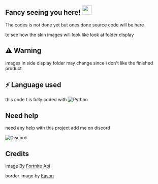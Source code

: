 ## Fancy seeing you here! <img src="https://raw.githubusercontent.com/ilovekids2/ilovekids2/master/wave.gif" width="30px">
The codes is not done yet but ones done source code will be here

to see how the skin images will look like look at folder display 

## ⚠️ Warning
images in side display folder may change since i don't like the finished product


## ⚡ Language used
this code t is fully coded with
![Python](https://img.shields.io/badge/-Python-black?style=flat-square&logo=Python)

   
   
## Need help
need any help with this project add me on discord

![Discord](https://discord.c99.nl/widget/theme-3/853074267381039154.png)


## Credits                                                                                                                          
image By [Fortnite Api](https://fortnite-api.com/)

border image by [Eason](https://github.com/noteason)
